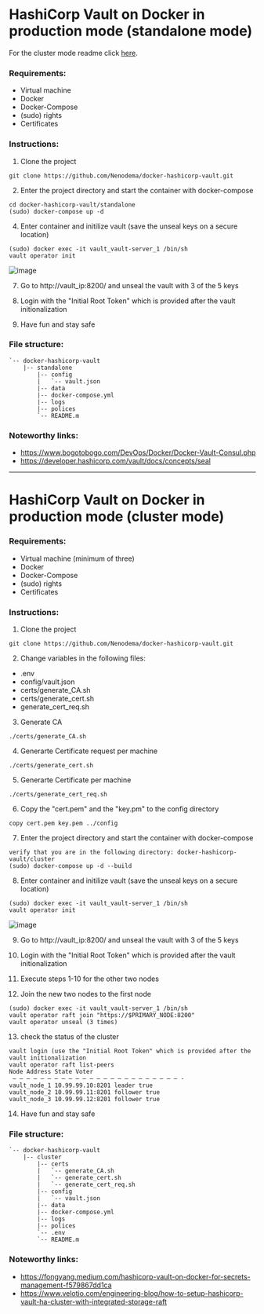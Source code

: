 # HashiCorp Vault on Docker in production mode (standalone mode)

For the cluster mode readme click [here](https://github.com/cisolutions-nl/docker-hashicorp-vault#hashicorp-vault-on-docker-in-production-mode-cluster-mode).

### Requirements:

* Virtual machine
* Docker
* Docker-Compose
* (sudo) rights
* Certificates

### Instructions:

1) Clone the project
```
git clone https://github.com/Nenodema/docker-hashicorp-vault.git
```
2) Enter the project directory and start the container with docker-compose
```
cd docker-hashicorp-vault/standalone
(sudo) docker-compose up -d
```
4) Enter container and initilize vault (save the unseal keys on a secure location)
```
(sudo) docker exec -it vault_vault-server_1 /bin/sh
vault operator init
```
![image](https://user-images.githubusercontent.com/33698556/212346090-229f6778-811a-46ee-8cf0-1688685cf548.png)

7) Go to http://vault_ip:8200/ and unseal the vault with 3 of the 5 keys

8) Login with the "Initial Root Token" which is provided after the vault initionalization

9) Have fun and stay safe

### File structure:

```
`-- docker-hashicorp-vault
    |-- standalone
        |-- config
        |   `-- vault.json
        |-- data
        |-- docker-compose.yml
        |-- logs
        |-- polices
        `-- README.m
```
### Noteworthy links:

* https://www.bogotobogo.com/DevOps/Docker/Docker-Vault-Consul.php
* https://developer.hashicorp.com/vault/docs/concepts/seal


------------------------------------------------------------------------------------------------------------


# HashiCorp Vault on Docker in production mode (cluster mode)

### Requirements:

* Virtual machine (minimum of three)
* Docker
* Docker-Compose
* (sudo) rights
* Certificates

### Instructions:

1) Clone the project
```
git clone https://github.com/Nenodema/docker-hashicorp-vault.git
```
2) Change variables in the following files:
* .env
* config/vault.json
* certs/generate_CA.sh
* certs/generate_cert.sh
* generate_cert_req.sh
3) Generate CA
```
./certs/generate_CA.sh
```
4) Generarte Certificate request per machine
```
./certs/generate_cert.sh
```
5) Generarte Certificate per machine
```
./certs/generate_cert_req.sh
```
6) Copy the "cert.pem" and the "key.pm" to the config directory
```
copy cert.pem key.pem ../config
```
7) Enter the project directory and start the container with docker-compose
```
verify that you are in the following directory: docker-hashicorp-vault/cluster
(sudo) docker-compose up -d --build
```
8) Enter container and initilize vault (save the unseal keys on a secure location)
```
(sudo) docker exec -it vault_vault-server_1 /bin/sh
vault operator init
```
![image](https://user-images.githubusercontent.com/33698556/212346090-229f6778-811a-46ee-8cf0-1688685cf548.png)

9) Go to http://vault_ip:8200/ and unseal the vault with 3 of the 5 keys

10) Login with the "Initial Root Token" which is provided after the vault initionalization

11) Execute steps 1-10 for the other two nodes

12) Join the new two nodes to the first node
```
(sudo) docker exec -it vault_vault-server_1 /bin/sh
vault operator raft join "https://$PRIMARY_NODE:8200"
vault operator unseal (3 times)
```
13) check the status of the cluster
```
vault login (use the "Initial Root Token" which is provided after the vault initionalization
vault operator raft list-peers
Node Address State Voter
 — — — — — — — — — — — — — — — — — — — — — — — — -
vault_node_1 10.99.99.10:8201 leader true
vault_node_2 10.99.99.11:8201 follower true
vault_node_3 10.99.99.12:8201 follower true
```
14) Have fun and stay safe

### File structure:

```
`-- docker-hashicorp-vault
    |-- cluster
        |-- certs
        |   `-- generate_CA.sh
        |   `-- generate_cert.sh
        |   `-- generate_cert_req.sh
        |-- config
        |   `-- vault.json
        |-- data
        |-- docker-compose.yml
        |-- logs
        |-- polices
        `-- .env
        `-- README.m

```
### Noteworthy links:

* https://fongyang.medium.com/hashicorp-vault-on-docker-for-secrets-management-f579867dd1ca
* https://www.velotio.com/engineering-blog/how-to-setup-hashicorp-vault-ha-cluster-with-integrated-storage-raft
